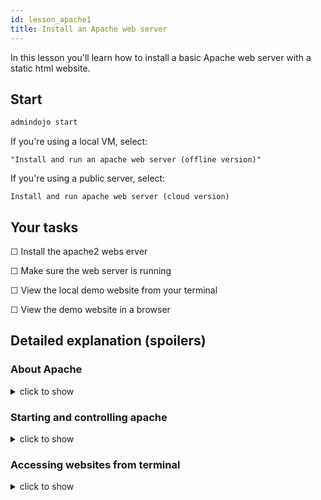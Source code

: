 ```yaml
---
id: lesson_apache1
title: Install an Apache web server
---
```


In this lesson you'll learn how to install a basic Apache web server with a static html website.

## Start

```sh
admindojo start
```

If you're using a local VM, select:

    "Install and run an apache web server (offline version)"

If you're using a public server, select:

    Install and run apache web server (cloud version)
## Your tasks

☐ Install the apache2 webs erver

☐ Make sure the web server is running

☐ View the local demo website from your terminal

☐ View the demo website in a browser


## Detailed explanation (spoilers)
### About Apache
<details><summary>click to show</summary>
<p>

The Apache HTTP Server or short just *Apache* is one of the internets first, and most used, web server. Originally based on the *NCSA HTTPd* server, 
you'll still find it referenced as *httpd*(**H**yper**t**ext **T**ransfer **P**rotocol **d**aemon).

One reason of it's popularity is the ability to quickly add features through dynamically loadable modules. However, this also makes it a bit 
clunky compared to alternatives like nginx, which is optimized for performance. 

Apache is also part of the popular *LAMP* Stack - which is a bundle of **L**inux, **A**pache, **M**ySQL, and **P**HP". Generally speaking this refers to installing:
- an operating system
- a web server
- a database
- and an interpreter to create dynamic websites (without it, a web server usually just serves HTML content only)

External resources
- [Apache's website](https://httpd.apache.org/)
- [nginx's website](https://www.nginx.com/resources/wiki/)
- [nginx's take on "nginx vs. apache"](https://www.nginx.com/blog/nginx-vs-apache-our-view/)
- [An overview of popular Webservers](https://maccablo.com/web-servers-a-detailed-overview-popular-webservers/)
- [Wikipedia: LAMP](https://en.wikipedia.org/wiki/LAMP_(software_bundle))
</p>
</details>

### Starting and controlling apache
<details><summary>click to show</summary>
<p>

There are a few ways to manage programs in Linux. To understand older tutorials and books, you should know some of them.
The full story is quite complex and an interesting read for later. For now, just remember that 
`systemctrl` should always do the trick. 

- `sudo service programX start` This was the *old* command till Ubuntu 14.10. Used with SysVinit.
- `sudo systemctl start programX` This is the modern and universal approach. Used by systemd - a system and service manager.


There is even an extra program to control apache:
- `sudo apache2ctrl start` Since Ubuntu 16.04 this is already replaced and liked to the `systemctl` command.


Additional info:
- To check the status of a program, use `sudo systemctl status programX`
- Not all programs are stating automatically during the system start-up. Use `sudo systemctl enable programX` to enable the autostart.

External resources
- [Discussion: Difference between systemctl init.d and service](https://askubuntu.com/a/911543)
- [Commands SysVinit vs Systemd ](https://fedoraproject.org/wiki/SysVinit_to_Systemd_Cheatsheet)
</p>
</details>

### Accessing websites from terminal
<details><summary>click to show</summary>
<p>

Since you're in a terminal, you'll have to judge the status of websites by text-information only. There are a few tools for that e.g. :

- curl: a tool that can handle almost every internet-related protocol
- lynx: a text-based web-browser. It can't handle complex/modern websites or technologies. But it'll give you a visual representation of the website

Always keep in mind what information you're interested in. E.g:
- accessing "localhost" will only give you a status of the local web server. Users will access your web server via it's public IP or FQDN
- web servers will always send response status codes(e.g. 200 or 404). These codes are only visible in the HTTP header fields. Try `curl -v`
- ports and protocols are important. When checking websites, also check what protocol(e.g. try `curl -v http://wikipedia.com:443`)


External resources
- [HTTP headers - by Mozilla](https://developer.mozilla.org/en-US/docs/Web/HTTP/Headers)  
- [HTTP response status codes - by Mozilla](https://developer.mozilla.org/en-US/docs/Web/HTTP/Status)

</p>
</details>